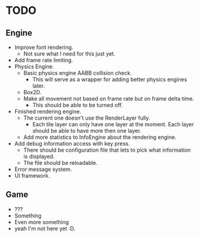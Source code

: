 # TODO

## Engine

* Improve font rendering.
  - Not sure what I need for this just yet.
* Add frame rate limiting.
* Physics Engine.
  - Basic physics engine AABB collision check.
    - This will serve as a wrapper for adding better physics engines later.
  - Box2D.
  - Make all movement not based on frame rate but on frame delta time.
    - This should be able to be turned off.
* Finished rendering engine.
  - The current one doesn't use the RenderLayer fully.
    - Each tile layer can only have one layer at the moment. Each layer should be able to have more then one layer.
  - Add more statistics to InfoEngine about the rendering engine.
* Add debug information access with key press.
  - There should be configuration file that lets to pick what information is displayed.
  - The file should be reloadable.
* Error message system.
* UI framework.

## Game
* ???
* Something
* Even more something
* yeah I'm not here yet :D.
